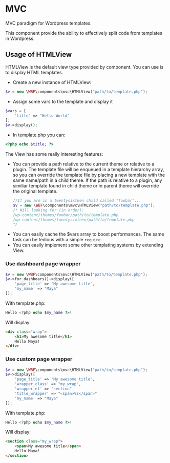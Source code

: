 # MVC
MVC paradigm for Wordpress templates.

This component provide the ability to effectively split code from templates in Wordpress.

## Usage of HTMLView
HTMLView is the default view type provided by component. You can use is to display HTML templates.

- Create a new instance of HTMLView:
```php
$v = new \WBF\components\mvc\HTMLView("path/to/template.php");
```
- Assign some vars to the template and display it
```php
$vars = [
    'title' => "Hello World"
];
$v->display();
```
- In template.php you can:
```php
<?php echo $title; ?>
```

The View has some really interesting features:  

- You can provide a path relative to the current theme or relative to a plugin. The template file will be enqueued in a template hierarchy array, so you can override the template file by placing a new template with the same name/path in a child theme. If the path is relative to a plugin, any similiar template found in child theme or in parent theme will override the original template.
    ```php
    //If you are in a twentysixteen child called "foobar"...
    $v = new \WBF\components\mvc\HTMLView("path/to/template.php");
    /* Will looking for (in order):
    /wp-content/themes/foobar/path/to/template.php
    /wp-content/themes/twentysixteen/path/to/template.php
    */
    ```
- You can easily cache the $vars array to boost performances. The same task can be tedious with a simple `require`.
- You can easily implement some other templating systems by extending View.

### Use dashboard page wrapper
```php
$v = new \WBF\components\mvc\HTMLView("path/to/template.php");
$v->for_dashboars()->display([
    'page_title' => "My awesome title",
    'my_name' => "Maya"
]);
```
With template.php:
```php
Hello <?php echo $my_name ?>!
```
Will display:
```html
<div class="wrap">
    <h1>My awesome title</h1>
    Hello Maya!
</div>
```

### Use custom page wrapper
```php
$v = new \WBF\components\mvc\HTMLView("path/to/template.php");
$v->display([
    'page_title' => "My awesome title",
    'wrapper_class' => "my_wrap",
    'wrapper_el' => "section"
    'title_wrapper' => "<span>%s</span>"
    'my_name' => "Maya"
]);
```
With template.php:
```php
Hello <?php echo $my_name ?>!
```
Will display:
```html
<section class="my_wrap">
    <span>My awesome title</span>
    Hello Maya!
</section>
```